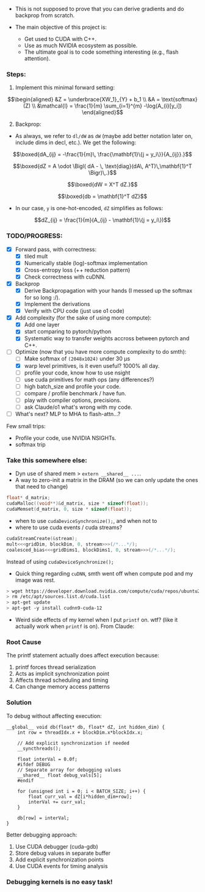 * This is not supposed to prove that you can derive gradients and do backprop from scratch. 

* The main objective of this project is:
    * Get used to CUDA with C++.
    * Use as much NVIDIA ecosystem as possible.
    * The ultimate goal is to code something interesting  (e.g., flash attention).

### Steps:

1. Implement this minimal forward setting:

```math
\begin{aligned}
&Z = \underbrace{XW_1}_{Y} + b_1 \\
&A = \text{softmax}(Z) \\
&\mathcal{l} = \frac{1}{m} \sum_{i=1}^{m} -\log(A_{i}[y_i])
\end{aligned}
```


2. Backprop:

* As always, we refer to `dl/dW` as `dW` (maybe add better notation later on, include dims in decl, etc.). We get the following:


```math
\boxed{dA_{ij} = -\frac{1}{m}\, \frac{\mathbf{1}\{j = y_i\}}{A_{ij}}.}
```

```math
\boxed{dZ = A \odot \Bigl( dA - \, \text{diag}(dA\, A^T)\,\mathbf{1}^T \Bigr)\,.}
```
```math
\boxed{dW = X^T dZ.}
```
```math
\boxed{db = \mathbf{1}^T dZ}
```

* In our case, `y` is one-hot-encoded, `dZ` simplifies as follows:

```math
dZ_{ij} = \frac{1}{m}(A_{ij} - \mathbf{1}\{j = y_i\})
```

### TODO/PROGRESS:

- [x] Forward pass, with correctness:
    - [x] tiled mult
    - [x] Numerically stable (log)-softmax implementation
    - [x] Cross-entropy loss (++ reduction pattern)
    - [x] Check correctness with cuDNN.

- [x] Backprop 
    - [x] Derive Backpropagation with your hands (I messed up the softmax for so long :/).
    - [x] Implement the derivations 
    - [x] Verify with CPU code (just use o1 code) 

- [x] Add complexity (for the sake of using more compute):
    - [x] Add one layer 
    - [x] start comparing to pytorch/python
    - [X] Systematic way to transfer weights accross between pytorch and C++.

- [ ] Optimize (now that you have more compute complexity to do smth):
    - [ ] Make softmax of `(2048x1024)` under 30 μs
    - [x] warp level primitives, is it even useful? 1000% all day.
    - [ ] profile your code, know how to use nsight 
    - [ ] use cuda primitives for math ops (any differences?)
    - [ ] high batch_size and profile your code. 
    - [ ] compare / profile benchmark / have fun.
    - [ ] play with compiler options, precisions. 
    - [ ] ask Claude/o1 what's wrong with my code. 

- [ ] What's next? MLP to MHA to flash-attn...?

Few small trips:
* Profile your code, use NVIDIA NSIGHTs.
* softmax trip

### Take this somewhere else:

- Dyn use of shared mem > `extern __shared__ ...`.
- A way to zero-init a matrix in the DRAM (so we can only update the ones that need to change)

```Cpp
float* d_matrix;
cudaMalloc((void**)&d_matrix, size * sizeof(float));
cudaMemset(d_matrix, 0, size * sizeof(float));
```
- when to use `cudaDeviceSynchronize();`, and when not to
- where to use cuda events / cuda streams? 

```Cpp
cudaStreamCreate(&stream);
mult<<<gridDim, blockDim, 0, stream>>>(/*...*/);
coalesced_bias<<<gridDims1, blockDims1, 0, stream>>>(/*...*/);
```

Instead of using `cudaDeviceSynchronize();`


* Quick thing regarding `cuDNN`, smth went off when compute pod and my image was rest.

```bash
> wget https://developer.download.nvidia.com/compute/cuda/repos/ubuntu2004/x86_64/cuda-keyring_1.1-1_all.deb
> rm /etc/apt/sources.list.d/cuda.list
> apt-get update
> apt-get -y install cudnn9-cuda-12
```



* Weird side effects of my kernel when I put `printf` on. wtf? (like it actually work when `printf` is on). From Claude:


### Root Cause
The printf statement actually does affect execution because:
1. printf forces thread serialization
2. Acts as implicit synchronization point
3. Affects thread scheduling and timing
4. Can change memory access patterns

### Solution
To debug without affecting execution:
```cuda-cpp
__global__ void db(float* db, float* dZ, int hidden_dim) {
    int row = threadIdx.x + blockDim.x*blockIdx.x;
    
    // Add explicit synchronization if needed
    __syncthreads();
    
    float interVal = 0.0f;
    #ifdef DEBUG
    // Separate array for debugging values
    __shared__ float debug_vals[5];
    #endif
    
    for (unsigned int i = 0; i < BATCH_SIZE; i++) {
        float curr_val = dZ[i*hidden_dim+row];
        interVal += curr_val;
    }
    
    db[row] = interVal;
}
```

Better debugging approach:
1. Use CUDA debugger (cuda-gdb)
2. Store debug values in separate buffer
3. Add explicit synchronization points
4. Use CUDA events for timing analysis


### Debugging kernels is no easy task!

